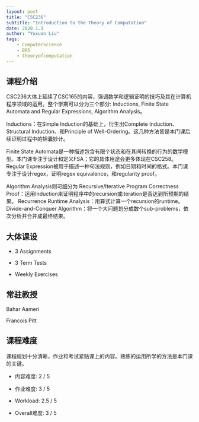 ```yaml
---
layout: post
title: "CSC236"
subtitle: "Introduction to the Theory of Computation"
date: 2020.1.3
author: "Yuxuan Liu"
tags:
    - ComputerScience
    - BR5
    - theoryofcomputation
---
```

## 课程介绍
CSC236大体上延续了CSC165的内容，强调数学和逻辑证明的技巧及其在计算机程序领域的运用。整个学期可以分为三个部分: Inductions, Finite State Automata and Regular Expressions, Algorithm Analysis。

Inductions：在Simple Induction的基础上，衍生出Complete Induction、 Structural Induction、和Principle of Well-Ordering。这几种方法皆是本门课后续证明过程中的锦囊妙计。

Finite State Automata是一种描述包含有限个状态和在其间转换的行为的数学模型。本门课专注于设计和定义FSA；它的具体用途会更多体现在CSC258。Regular Expression被用于描述一种句法规则，例如日期和时间的格式。本门课专注于设计regex，证明regex equivalence，和regularity proof。

Algorithm Analysis则可细分为
Recursive/Iterative Program Correctness Proof：运用Induction来证明程序中的recursion或iteration是否达到所预期的结果。
Recurrence Runtime Analysis：用算式计算一个recursion的runtime。
Divide-and-Conquer Algorithm：将一个大问题划分成数个sub-problems，依次分析并合并成最终结果。

## 大体课设
- 3 Assignments

- 3 Term Tests

- Weekly Exercises

## 常驻教授
Bahar Aameri

Francois Pitt

## 课程难度
课程规划十分清晰，作业和考试紧贴课上的内容。熟练的运用所学的方法是本门课的关键。

- 内容难度: 2 / 5

- 作业难度: 3 / 5

- Workload: 2.5 / 5

- Overall难度: 3 / 5

